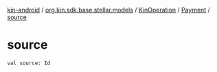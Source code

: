 [kin-android](../../../index.md) / [org.kin.sdk.base.stellar.models](../../index.md) / [KinOperation](../index.md) / [Payment](index.md) / [source](./source.md)

# source

`val source: Id`